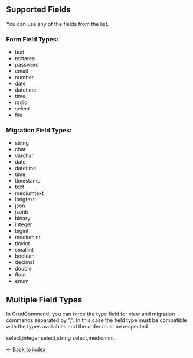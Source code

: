 ## Supported Fields

You can use any of the fields from the list.

### Form Field Types:

* text
* textarea
* password
* email
* number
* date
* datetime
* time
* radio
* select
* file

### Migration Field Types:

* string
* char
* varchar
* date
* datetime
* time
* timestamp
* text
* mediumtext
* longtext
* json
* jsonb
* binary
* integer
* bigint
* mediumint
* tinyint
* smallint
* boolean
* decimal
* double
* float
* enum

## Multiple Field Types

In CrudCommand, you can force the type field for view and migration commands separated by ",". In this case the field type must be compatible with the types avaliables and the order must be respected  

select,integer
select,string
select,mediumint

[&larr; Back to index](README.md)
